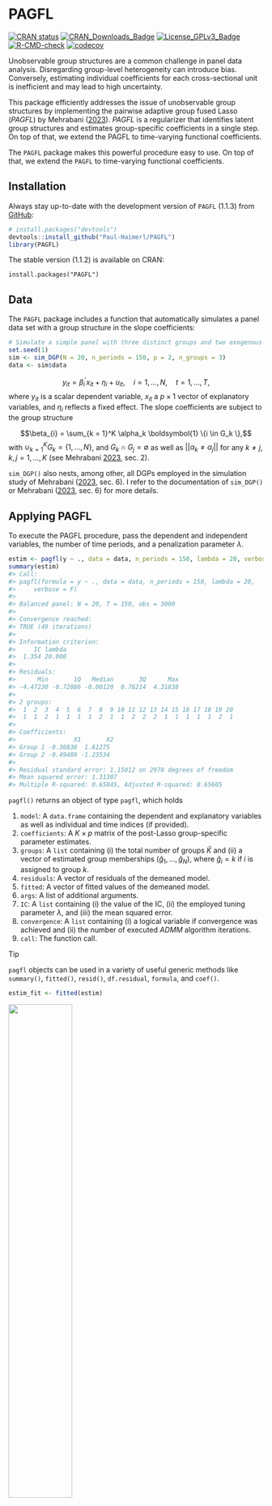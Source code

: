 
<!-- README.md is generated from README.Rmd. Please edit that file -->

# PAGFL

<!-- badges: start -->

[![CRAN
status](https://www.r-pkg.org/badges/version/PAGFL)](https://cran.r-project.org/package=PAGFL)
[![CRAN_Downloads_Badge](https://cranlogs.r-pkg.org/badges/grand-total/PAGFL)](https://cran.r-project.org/package=PAGFL)
[![License_GPLv3_Badge](https://img.shields.io/badge/License-GPLv3-yellow.svg)](https://www.gnu.org/licenses/gpl-3.0.html)
[![R-CMD-check](https://github.com/Paul-Haimerl/PAGFL/actions/workflows/R-CMD-check.yaml/badge.svg)](https://github.com/Paul-Haimerl/PAGFL/actions/workflows/R-CMD-check.yaml)
[![codecov](https://codecov.io/gh/Paul-Haimerl/PAGFL/graph/badge.svg?token=22WHU5SU63)](https://app.codecov.io/gh/Paul-Haimerl/PAGFL)

<!-- badges: end -->

Unobservable group structures are a common challenge in panel data
analysis. Disregarding group-level heterogeneity can introduce bias.
Conversely, estimating individual coefficients for each cross-sectional
unit is inefficient and may lead to high uncertainty.

This package efficiently addresses the issue of unobservable group
structures by implementing the pairwise adaptive group fused Lasso
(*PAGFL*) by Mehrabani
([2023](https://doi.org/10.1016/j.jeconom.2022.12.002)). *PAGFL* is a
regularizer that identifies latent group structures and estimates
group-specific coefficients in a single step. On top of that, we extend
the PAGFL to time-varying functional coefficients.

The `PAGFL` package makes this powerful procedure easy to use. On top of
that, we extend the `PAGFL` to time-varying functional coefficients.

## Installation

Always stay up-to-date with the development version of `PAGFL` (1.1.3)
from [GitHub](https://github.com/):

``` r
# install.packages("devtools")
devtools::install_github("Paul-Haimerl/PAGFL")
library(PAGFL)
```

The stable version (1.1.2) is available on CRAN:

    install.packages("PAGFL")

## Data

The `PAGFL` package includes a function that automatically simulates a
panel data set with a group structure in the slope coefficients:

``` r
# Simulate a simple panel with three distinct groups and two exogenous explanatory variables
set.seed(1)
sim <- sim_DGP(N = 20, n_periods = 150, p = 2, n_groups = 3)
data <- sim$data
```

$$y_{it} = \beta_i^\prime x_{it} + \eta_i + u_{it}, \quad i = 1, \dots, N, \quad t = 1, \dots, T,$$
where $y_{it}$ is a scalar dependent variable, $x_{it}$ a $p \times 1$
vector of explanatory variables, and $\eta_i$ reflects a fixed effect.
The slope coefficients are subject to the group structure

$$\beta_{i} = \sum_{k = 1}^K \alpha_k \boldsymbol{1} \{i \in G_k \},$$
with $\cup_{k = 1}^K G_k = \{1, \dots, N \}$, and
$G_k \cap G_j = \emptyset$ as well as $|| \alpha_k \neq \alpha_j ||$ for
any $k \neq j$, $k,j = 1, \dots, K$ (see Mehrabani
[2023](https://doi.org/10.1016/j.jeconom.2022.12.002), sec. 2).

`sim_DGP()` also nests, among other, all DGPs employed in the simulation
study of Mehrabani
([2023](https://doi.org/10.1016/j.jeconom.2022.12.002), sec. 6). I refer
to the documentation of `sim_DGP()` or Mehrabani
([2023](https://doi.org/10.1016/j.jeconom.2022.12.002), sec. 6) for more
details.

## Applying PAGFL

To execute the PAGFL procedure, pass the dependent and independent
variables, the number of time periods, and a penalization parameter
$\lambda$.

``` r
estim <- pagfl(y ~ ., data = data, n_periods = 150, lambda = 20, verbose = F)
summary(estim)
#> Call:
#> pagfl(formula = y ~ ., data = data, n_periods = 150, lambda = 20, 
#>     verbose = F)
#> 
#> Balanced panel: N = 20, T = 150, obs = 3000
#> 
#> Convergence reached:
#> TRUE (49 iterations)
#> 
#> Information criterion:
#>     IC lambda 
#>  1.354 20.000 
#> 
#> Residuals:
#>      Min       1Q   Median       3Q      Max 
#> -4.47230 -0.72086 -0.00120  0.76214  4.31838 
#> 
#> 2 groups:
#>  1  2  3  4  5  6  7  8  9 10 11 12 13 14 15 16 17 18 19 20 
#>  1  1  2  1  1  1  1  2  1  1  2  2  2  1  1  1  1  1  2  1 
#> 
#> Coefficients:
#>                X1       X2
#> Group 1 -0.36838  1.61275
#> Group 2 -0.49489 -1.23534
#> 
#> Residual standard error: 1.15012 on 2978 degrees of freedom
#> Mean squared error: 1.31307
#> Multiple R-squared: 0.65845, Adjusted R-squared: 0.65605
```

`pagfl()` returns an object of type `pagfl`, which holds

1.  `model`: A `data.frame` containing the dependent and explanatory
    variables as well as individual and time indices (if provided).
2.  `coefficients`: A $K \times p$ matrix of the post-Lasso
    group-specific parameter estimates.
3.  `groups`: A `list` containing (i) the total number of groups
    $\hat{K}$ and (ii) a vector of estimated group memberships
    $(\hat{g}_1, \dots, \hat{g}_N)$, where $\hat{g}_i = k$ if $i$ is
    assigned to group $k$.
4.  `residuals`: A vector of residuals of the demeaned model.
5.  `fitted`: A vector of fitted values of the demeaned model.
6.  `args`: A list of additional arguments.
7.  `IC`: A `list` containing (i) the value of the IC, (ii) the employed
    tuning parameter $\lambda$, and (iii) the mean squared error.
8.  `convergence`: A `list` containing (i) a logical variable if
    convergence was achieved and (ii) the number of executed *ADMM*
    algorithm iterations.
9.  `call`: The function call.

> [!TIP] 
> `pagfl` objects can be used in a variety of useful generic methods like `summary()`, `fitted()`, `resid()`, `df.residual`, `formula`, and `coef()`.

``` r
estim_fit <- fitted(estim)
```

<img src="man/figures/README-unnamed-chunk-5-1.png" width="50%" />

> [!IMPORTANT] 
> Selecting a $\lambda$ value a priori can be tricky. For instance, it seems like `lambda = 20` is too high since the number of groups $K$ is underestimated.

We suggest iterating over a comprehensive range of candidate values to
trace out the correct model. To specify a suitable grid, create a
logarithmic sequence ranging from 0 to a penalty parameter that induces
an entirely homogeneous model (i.e., $\widehat{K} = 1$). The resulting
$\lambda$ grid vector can be passed in place of any specific value, and
a BIC IC selects the best-fitting parameter.

Furthermore, it is also possible to supply a `data.frame` with named
variables and choose a specific formula that selects the variables in
that `data.frame`, just like in the base `lm()` function. If the
explanatory variables in `X` are named, these names also appear in the
output.

``` r
colnames(data)[-1] <- c("a", "b")

lambda_set <- exp(log(10) * seq(log10(1e-4), log10(10), length.out = 10))
estim_set <- pagfl(y ~ a + b, data = data, n_periods = 150, lambda = lambda_set, verbose = F)
summary(estim_set)
#> Call:
#> pagfl(formula = y ~ a + b, data = data, n_periods = 150, lambda = lambda_set, 
#>     verbose = F)
#> 
#> Balanced panel: N = 20, T = 150, obs = 3000
#> 
#> Convergence reached:
#> TRUE (51 iterations)
#> 
#> Information criterion:
#>      IC  lambda 
#> 1.12877 0.21544 
#> 
#> Residuals:
#>      Min       1Q   Median       3Q      Max 
#> -3.47858 -0.66283 -0.02688  0.72880  3.77812 
#> 
#> 3 groups:
#>  1  2  3  4  5  6  7  8  9 10 11 12 13 14 15 16 17 18 19 20 
#>  1  1  2  3  1  3  3  2  3  3  2  2  2  1  1  1  3  1  2  3 
#> 
#> Coefficients:
#>                 a        b
#> Group 1 -0.95114  1.61719
#> Group 2 -0.49489 -1.23534
#> Group 3  0.24172  1.61613
#> 
#> Residual standard error: 1.03695 on 2978 degrees of freedom
#> Mean squared error: 1.06738
#> Multiple R-squared: 0.72236, Adjusted R-squared: 0.7204
```

When, as above, the specific estimation method is left unspecified,
`pagfl()` defaults to penalized Least Squares (*PLS*) `method = 'PLS'`
(Mehrabani, [2023](https://doi.org/10.1016/j.jeconom.2022.12.002),
sec. 2.2). *PLS* is very efficient but requires weakly exogenous
regressors. However, even endogenous predictors can be accounted for by
employing a penalized Generalized Method of Moments (*PGMM*) routine in
combination with exogenous instruments $\boldsymbol{Z}$.

Specify a slightly more elaborate endogenous and dynamic panel data set
and apply *PGMM*. When encountering a dynamic panel data set, we
recommend using a Jackknife bias correction, as proposed by Dhaene and
Jochmans ([2015](https://doi.org/10.1093/restud/rdv007)).

``` r
# Generate a panel where the predictors X correlate with the cross-sectional innovation,
# but can be instrumented with q = 3 variables in Z. Furthermore, include GARCH(1,1)
# innovations, an AR lag of the dependent variable, and specific group sizes
sim_endo <- sim_DGP(
  N = 20, n_periods = 200, p = 2, n_groups = 3, group_proportions = c(0.3, 0.3, 0.4),
  error_spec = "GARCH", q = 2, dynamic = FALSE
)
data_endo <- sim_endo$data
Z <- sim_endo$Z

# Note that the method PGMM and the instrument matrix Z need to be passed
estim_endo <- pagfl(y ~ ., data = data_endo, n_periods = 200, lambda = 2, method = "PGMM", Z = Z, bias_correc = TRUE, max_iter = 50e3, verbose = F)
summary(estim_endo)
#> Call:
#> pagfl(formula = y ~ ., data = data_endo, n_periods = 200, lambda = 2, 
#>     method = "PGMM", Z = Z, bias_correc = TRUE, max_iter = 50000, 
#>     verbose = F)
#> 
#> Balanced panel: N = 20, T = 200, obs = 3980
#> 
#> Convergence reached:
#> TRUE (14632 iterations)
#> 
#> Information criterion:
#>      IC  lambda 
#> 1.97129 2.00000 
#> 
#> Residuals:
#>      Min       1Q   Median       3Q      Max 
#> -4.87011 -0.90055  0.01193  0.90767  5.54203 
#> 
#> 3 groups:
#>  1  2  3  4  5  6  7  8  9 10 11 12 13 14 15 16 17 18 19 20 
#>  1  2  3  3  3  2  2  3  1  3  2  2  1  1  2  1  3  1  3  3 
#> 
#> Coefficients:
#>                X1       X2
#> Group 1  0.55337 -1.22836
#> Group 2 -0.88484 -0.89231
#> Group 3  1.60547 -1.43718
#> 
#> Residual standard error: 1.38812 on 3958 degrees of freedom
#> Mean squared error: 1.91621
#> Multiple R-squared: 0.87079, Adjusted R-squared: 0.8701
```

> [!TIP] 
> `pagfl()` lets you select a minimum group size, adjust the efficiency vs. accuracy trade-off of the iterative estimation algorithm, and modify a list of further settings. Visit the documentation `?pagfl()` for more information.

## The Time-varying PAGFL

The package also includes the functions `sim_tv_DGP()`and `tv_pagfl()`,
which generate and estimate grouped panel data models with time-varying
coefficients $\beta_i (t/T)$. Just like in the static case, the
functional coefficients admit to a group structure
$\beta_{i} (t/T) = \sum_{k = 1}^K \alpha_k (t/T) \boldsymbol{1} \{i \in G_k \}$.
Following Huang et al. ([2004](https://www.jstor.org/stable/24307415))
and Su et al. ([2019](https://doi.org/10.1080/07350015.2017.1340299)),
the time-varying coefficients are estimated using polynomial B-spline
functions employing a penalized sieve estimation (*PSE*).

``` r
# Simulate a time-varying panel with a trend and a group pattern
N <- 20
n_periods <- 100
tv_sim <- sim_tv_DGP(N = N, n_periods = n_periods, sd_error = 1, intercept = TRUE, p = 1)
tv_data <- tv_sim$data

tv_estim <- tv_pagfl(y ~ 1, data = tv_data, n_periods = n_periods, lambda = 5, verbose = F)
summary(tv_estim)
#> Call:
#> tv_pagfl(formula = y ~ 1, data = tv_data, n_periods = n_periods, 
#>     lambda = 5, verbose = F)
#> 
#> Balanced panel: N = 20, T = 100, obs = 2000
#> 
#> Convergence reached:
#> TRUE (212 iterations)
#> 
#> Information criterion:
#>      IC  lambda 
#> 0.16648 5.00000 
#> 
#> Residuals:
#>      Min       1Q   Median       3Q      Max 
#> -3.57761 -0.68826  0.00820  0.70118  3.40708 
#> 
#> 3 groups:
#>  1  2  3  4  5  6  7  8  9 10 11 12 13 14 15 16 17 18 19 20 
#>  1  1  1  2  2  2  1  3  3  3  2  2  3  1  3  1  2  3  2  3 
#> 
#> Residual standard error: 1.02901 on 1974 degrees of freedom
#> Mean squared error: 1.04509
#> Multiple R-squared: 0.74213, Adjusted R-squared: 0.73886
```

<img src="man/figures/README-unnamed-chunk-8-1.png" width="50%" />

`tv_pagfl()` returns an object of class `tvpagfl`, which contains

1.  `model`: A `data.frame` containing the dependent and explanatory
    variables as well as individual and time indices (if provided).
2.  `coefficients`: A list holding (i) a
    $T \times p^{(1)} \times \hat{K}$ array of the post-Lasso
    group-specific functional coefficients and (ii) a $K \times p^{(2)}$
    matrix of time-constant parameter estimates (when running a mixed
    time-varying panel data model).
3.  `groups`: A `list` containing (i) the total number of groups
    $\hat{K}$ and (ii) a vector of estimated group memberships
    $(\hat{g}_1, \dots, \hat{g}_N)$, where $\hat{g}_i = k$ if $i$ is
    assigned to group $k$.
4.  `residuals`: A vector of residuals of the demeaned model.
5.  `fitted`: A vector of fitted values of the demeaned model.
6.  `args`: A list of additional arguments.
7.  `IC`: A `list` containing (i) the value of the IC, (ii) the employed
    tuning parameter $\lambda$, and (iii) the mean squared error.
8.  `convergence`: A `list` containing (i) a logical variable if
    convergence was achieved and (ii) the number of executed *ADMM*
    algorithm iterations.
9.  `call`: The function call.

> [!TIP] 
> Again, `tvpagfl` objects have generic `summary()`, `fitted()`, `resid()`, `df.residual`, `formula`, and `coef()` methods.

In empirical applications, it is commonplace to encounter unbalanced
panel data sets. In such instances, time-varying coefficient functions
can be estimated nonetheless. The nonparametric spline functions simply
interpolate missing periods. However, when using unbalanced datasets it
is required to provide explicit indicator variables that declare the
cross-sectional individual and time period each observation belongs to.

Lets delete 30% of observations, add indicator variables, and run
`tv_pagfl()` again.

``` r
# Draw some observations to be omitted
delete_index <- as.logical(rbinom(n = N * n_periods, prob = 0.7, size = 1))
# Construct cross-sectional and time indicator variables
tv_data$i_index <- rep(1:N, each = n_periods)
tv_data$t_index <- rep(1:n_periods, N)
# Delete some observations
tv_data <- tv_data[delete_index, ]
# Apply the time-varying PAGFL to an unbalanced panel
tv_estim_unbalanced <- tv_pagfl(y ~ 1, data = tv_data, index = c("i_index", "t_index"), lambda = 5, verbose = F)
summary(tv_estim_unbalanced)
#> Call:
#> tv_pagfl(formula = y ~ 1, data = tv_data, index = c("i_index", 
#>     "t_index"), lambda = 5, verbose = F)
#> 
#> Unbalanced panel: N = 20, T = 64-75, obs = 1379
#> 
#> Convergence reached:
#> TRUE (950 iterations)
#> 
#> Information criterion:
#>      IC  lambda 
#> 0.18921 5.00000 
#> 
#> Residuals:
#>      Min       1Q   Median       3Q      Max 
#> -3.43491 -0.69055 -0.00812  0.68488  3.63894 
#> 
#> 3 groups:
#>  1  2  3  4  5  6  7  8  9 10 11 12 13 14 15 16 17 18 19 20 
#>  1  1  1  2  2  2  1  2  3  3  2  2  3  1  3  1  2  3  2  2 
#> 
#> Residual standard error: 1.04387 on 1353 degrees of freedom
#> Mean squared error: 1.06912
#> Multiple R-squared: 0.73683, Adjusted R-squared: 0.73197
```

<img src="man/figures/README-unnamed-chunk-9-1.png" width="50%" />

> [!TIP] 
> `tv_pagfl()` lets you specify a lot more optionalities than shown here. For example, it is possible to adjust the polyomial degree and the number of interior knots in the spline basis system, or estimate a panel data model with a mix of time-varying and time-constant coefficients. See `?tv_pagfl()` for details.

## Observing a Group Structure

It may occur that the group structure is known and does not need to be
estimated. In such instances, `grouped_plm()` and `grouped_tv_plm()`
make it easy to estimate a (time-varying) linear panel data model given
an observed grouping.

``` r
groups <- sim$groups
estim_oracle <- grouped_plm(y ~ ., data = data, n_periods = 150, groups = groups, method = "PLS")
summary(estim_oracle)
#> Call:
#> grouped_plm(formula = y ~ ., data = data, groups = groups, n_periods = 150, 
#>     method = "PLS")
#> 
#> Balanced panel: N = 20, T = 150, obs = 3000
#> 
#> Information criterion: 1.12877 
#> 
#> Residuals:
#>      Min       1Q   Median       3Q      Max 
#> -3.47858 -0.66283 -0.02688  0.72880  3.77812 
#> 
#> 3 groups:
#>  1  2  3  4  5  6  7  8  9 10 11 12 13 14 15 16 17 18 19 20 
#>  1  1  2  3  1  3  3  2  3  3  2  2  2  1  1  1  3  1  2  3 
#> 
#> Coefficients:
#>                 a        b
#> Group 1 -0.95114  1.61719
#> Group 2 -0.49489 -1.23534
#> Group 3  0.24172  1.61613
#> 
#> Residual standard error: 1.03695 on 2978 degrees of freedom
#> Mean squared error: 1.06738
#> Multiple R-squared: 0.72236, Adjusted R-squared: 0.7204
```

Besides not estimating the group structure, `grouped_plm()`
(`grouped_tv_plm()`) behave identically to `pagfl()` (`tv_pagfl()`)

## Future Outlook

The package is still under active development. Future versions are
planned to include

- Global coefficients
- Un-penalized individual coefficients
- Inference methods

You are not a R-user? Worry not - An equivalent Python library is in the
works.

Feel free to [reach out](mailto:paul.haimerl@econ.au.dk) if you have any
suggestions or questions.

## References

- Dhaene, G., & Jochmans, K. (2015). Split-panel jackknife estimation of
  fixed-effect models. *The Review of Economic Studies*, 82(3),
  991-1030.
  [doi.org/10.1093/restud/rdv007](https://doi.org/10.1093/restud/rdv007)

- Huang, J. Z., Wu, C. O., & Zhou, L. (2004). Polynomial spline
  estimation and inference for varying coefficient models with
  longitudinal data. Statistica Sinica, 763-788.
  [jstor.org/stable/24307415](https://www.jstor.org/stable/24307415)

- Mehrabani, A. (2023). Estimation and identification of latent group
  structures in panel data. *Journal of Econometrics*, 235(2),
  1464-1482.
  [doi.org/10.1016/j.jeconom.2022.12.002](https://doi.org/10.1016/j.jeconom.2022.12.002)

- Su, L., Wang, X., & Jin, S. (2019). Sieve estimation of time-varying
  panel data models with latent structures. *Journal of Business &
  Economic Statistics*, 37(2), 334-349.
  [doi.org/10.1080/07350015.2017.1340299](https://doi.org/10.1080/07350015.2017.1340299)
